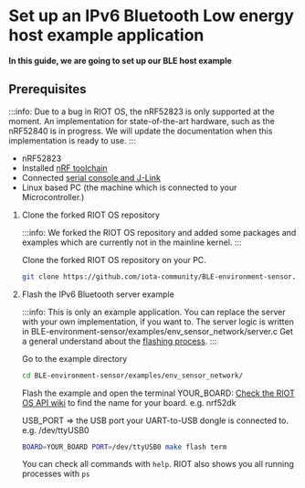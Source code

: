 # Set up an IPv6 Bluetooth Low energy host example application
**In this guide, we are going to set up our BLE host example**

## Prerequisites

:::info:
Due to a bug in RIOT OS, the nRF52823 is only supported at the moment. An implementation for state-of-the-art hardware,
such as the nRF52840 is in progress. We will update the documentation when this implementation is ready to use.
:::

- nRF52823
- Installed [nRF toolchain](set-up-nrf-toolchain.md)
- Connected [serial console and J-Link](connect-nrf-jlink-serial-console.md)
- Linux based PC (the machine which is connected to your Microcontroller.)

1. Clone the forked RIOT OS repository

    :::info:
    We forked the RIOT OS repository and added some packages and examples which are currently not in the mainline kernel.
    :::
    
    Clone the forked RIOT OS repository on your PC. 
    ```bash
    git clone https://github.com/iota-community/BLE-environment-sensor.git
    ```

2. Flash the IPv6 Bluetooth server example

    :::info:
    This is only an example application. You can replace the server with your own implementation, if you want to.
    The server logic is written in BLE-environment-sensor/examples/env_sensor_network/server.c
    Get a general understand about the [flashing process](how-to-flash-your-sensor.md).
    :::

    Go to the example directory
    ```bash
    cd BLE-environment-sensor/examples/env_sensor_network/
    ```
    
    Flash the example and open the terminal
    YOUR_BOARD: [Check the RIOT OS API wiki](http://www.riot-os.org/api/group__boards.html) 
    to find the name for your board.
    e.g. nrf52dk
    
    USB_PORT => the USB port your UART-to-USB dongle is connected to. e.g. /dev/ttyUSB0
    
    ```bash
    BOARD=YOUR_BOARD PORT=/dev/ttyUSB0 make flash term
    ```
    You can check all commands with ``help``. RIOT also shows you all running processes with ``ps``